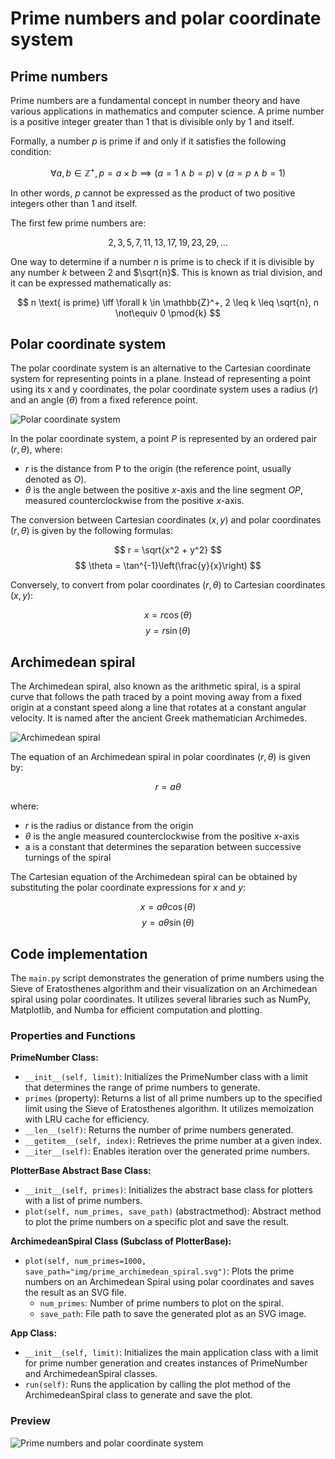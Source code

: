 # Prime numbers and polar coordinate system

## Prime numbers

Prime numbers are a fundamental concept in number theory and have various applications in mathematics and computer science. A prime number is a positive integer greater than 1 that is divisible only by 1 and itself.

Formally, a number $p$ is prime if and only if it satisfies the following condition:

$$
\forall a, b \in \mathbb{Z}^+, p = a \times b \implies (a = 1 \land b = p) \lor (a = p \land b = 1)
$$

In other words, $p$ cannot be expressed as the product of two positive integers other than 1 and itself.

The first few prime numbers are:

$$
2, 3, 5, 7, 11, 13, 17, 19, 23, 29, \ldots
$$

One way to determine if a number $n$ is prime is to check if it is divisible by any number $k$ between 2 and $\sqrt{n}$. This is known as trial division, and it can be expressed mathematically as:

$$
n \text{ is prime} \iff \forall k \in \mathbb{Z}^+, 2 \leq k \leq \sqrt{n}, n \not\equiv 0 \pmod{k}
$$

## Polar coordinate system

The polar coordinate system is an alternative to the Cartesian coordinate system for representing points in a plane. Instead of representing a point using its x and y coordinates, the polar coordinate system uses a radius ($r$) and an angle ($θ$) from a fixed reference point.

![Polar coordinate system](https://tinyurl.com/3xat6p47)

In the polar coordinate system, a point $P$ is represented by an ordered pair $(r, θ)$, where:

- $r$ is the distance from P to the origin (the reference point, usually denoted as $O$).
- $θ$ is the angle between the positive $x$-axis and the line segment $OP$, measured counterclockwise from the positive $x$-axis.

The conversion between Cartesian coordinates $(x, y)$ and polar coordinates $(r, θ)$ is given by the following formulas:

$$
r = \sqrt{x^2 + y^2}
$$
$$
\theta = \tan^{-1}\left(\frac{y}{x}\right)
$$

Conversely, to convert from polar coordinates $(r, θ)$ to Cartesian coordinates $(x, y)$:

$$
x = r \cos(\theta)
$$
$$
y = r \sin(\theta)
$$

## Archimedean spiral

The Archimedean spiral, also known as the arithmetic spiral, is a spiral curve that follows the path traced by a point moving away from a fixed origin at a constant speed along a line that rotates at a constant angular velocity. It is named after the ancient Greek mathematician Archimedes.

![Archimedean spiral](https://tinyurl.com/mxdwmww8)

The equation of an Archimedean spiral in polar coordinates $(r, θ)$ is given by:

$$
r = a\theta
$$

where:
- $r$ is the radius or distance from the origin
- $θ$ is the angle measured counterclockwise from the positive $x$-axis
- a is a constant that determines the separation between successive turnings of the spiral

The Cartesian equation of the Archimedean spiral can be obtained by substituting the polar coordinate expressions for $x$ and $y$:

$$
x = a\theta\cos(\theta)
$$
$$
y = a\theta\sin(\theta)
$$

## Code implementation

The `main.py` script demonstrates the generation of prime numbers using the Sieve of Eratosthenes algorithm and their visualization on an Archimedean spiral using polar coordinates. It utilizes several libraries such as NumPy, Matplotlib, and Numba for efficient computation and plotting.

### Properties and Functions

**PrimeNumber Class:**

- `__init__(self, limit)`: Initializes the PrimeNumber class with a limit that determines the range of prime numbers to generate.
- `primes` (property): Returns a list of all prime numbers up to the specified limit using the Sieve of Eratosthenes algorithm. It utilizes memoization with LRU cache for efficiency.
- `__len__(self)`: Returns the number of prime numbers generated.
- `__getitem__(self, index)`: Retrieves the prime number at a given index.
- `__iter__(self)`: Enables iteration over the generated prime numbers.

**PlotterBase Abstract Base Class:**

- `__init__(self, primes)`: Initializes the abstract base class for plotters with a list of prime numbers.
- `plot(self, num_primes, save_path)` (abstractmethod): Abstract method to plot the prime numbers on a specific plot and save the result.

**ArchimedeanSpiral Class (Subclass of PlotterBase):**

- `plot(self, num_primes=1000, save_path="img/prime_archimedean_spiral.svg")`: Plots the prime numbers on an Archimedean Spiral using polar coordinates and saves the result as an SVG file.
    - `num_primes`: Number of prime numbers to plot on the spiral.
    - `save_path`: File path to save the generated plot as an SVG image.

**App Class:**

- `__init__(self, limit)`: Initializes the main application class with a limit for prime number generation and creates instances of PrimeNumber and ArchimedeanSpiral classes.
- `run(self)`: Runs the application by calling the plot method of the ArchimedeanSpiral class to generate and save the plot.

### Preview

![Prime numbers and polar coordinate system](img/prime_archimedean_spiral.png)
